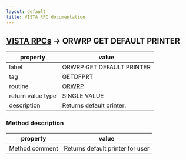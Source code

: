 ```yaml
---
layout: default
title: VISTA RPC documentation
---
```




## [VISTA RPCs](TableOfContent.md) &#8594; ORWRP GET DEFAULT PRINTER 

 property | value 
--- | --- 
 label | ORWRP GET DEFAULT PRINTER
 tag | GETDFPRT
 routine | [ORWRP](http://code.osehra.org/dox/Routine_ORWRP_source.html)
 return value type | SINGLE VALUE
 description | Returns default printer.


### Method description

 property | value 
--- | --- 
 Method comment | Returns default printer for user